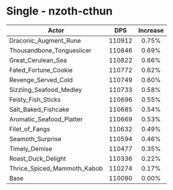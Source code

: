 # Single - nzoth-cthun
| Actor | DPS | Increase |
|---|:---:|:---:|
|Draconic_Augment_Rune|110912|0.75%|
|Thousandbone_Tongueslicer|110846|0.69%|
|Great_Cerulean_Sea|110822|0.66%|
|Fated_Fortune_Cookie|110772|0.62%|
|Revenge_Served_Cold|110749|0.60%|
|Sizzling_Seafood_Medley|110733|0.58%|
|Feisty_Fish_Sticks|110696|0.55%|
|Salt_Baked_Fishcake|110685|0.54%|
|Aromatic_Seafood_Platter|110669|0.53%|
|Filet_of_Fangs|110632|0.49%|
|Seamoth_Surprise|110594|0.46%|
|Timely_Demise|110477|0.35%|
|Roast_Duck_Delight|110336|0.22%|
|Thrice_Spiced_Mammoth_Kabob|110274|0.17%|
|Base|110090|0.00%|
